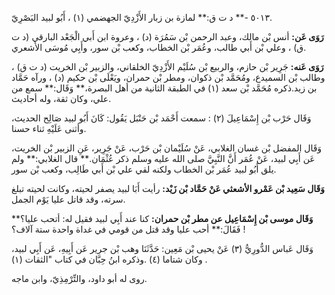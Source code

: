 ٥٠١٣ -** د ت ق:** لمازة بن زبار الأَزْدِيّ الجهضمي (١) ، أَبُو لبيد البَصْرِيّ.

**رَوَى عَن:** أنس بْن مالك، وعبد الرحمن بْن سَمُرَة (د) ، وعروة ابن أَبي الْجَعْد البارقي (د ت ق) ، وعلي بْن أَبي طالب، وعُمَر بْن الخطاب، وكعب بْن سور، وأَبِي مُوسَى الأشعري.

**رَوَى عَنه:** جَرِير بْن حازم، والربيع بْن سُلَيْم الأَزْدِيّ الخلقاني، والزبير بْن الخريت (د ت ق) ، وطالب بْن السميدع، ومُحَمَّد بْن ذكوان، ومطر بْن حمران، ويَعْلَى بْن حكيم (د) ، ورآه حَمَّاد بن زيد.ذكره مُحَمَّد بْن سعد (١) في الطبقة الثانية من أهل البصرة،** وَقَال:** سمع من علي، وكان ثقة، وله أحاديث.

وَقَال حَرْب بْن إِسْمَاعِيلَ (٢) : سمعت أَحْمَد بْن حَنْبَل يَقُول: كَانَ أَبُو لبيد صَالِح الحديث، وأثنى عَلَيْهِ ثناء حسنا.

وَقَال المفضل بْن غسان الغلابي، عَنْ سُلَيْمان بْن حَرْب، عَنْ جَرِير، عَنِ الزبير بْن الخريت، عَن أَبِي لبيد، عَنْ عُمَر أَنَّ النَّبِيَّ صلى الله عليه وسلم ذكر عُثْمَان.** قال الغلابي:** ولم يلق أَبُو لبيد عُمَر بْن الخطاب ولكنه لقي علي بْن أَبي طَالِب، وكعب بْن سور.

**وَقَال سَعِيد بْن عَمْرو الأشعثي عَنْ حَمَّاد بْن زَيْد:** رأيت أَبَا لبيد يصفر لحيته، وكانت لحيته تبلغ سرته، وقد قاتل عليا يَوْم الجمل.

**وَقَال موسى بْن إِسْمَاعِيل عن مطر بْن حمران:** كنا عند أَبِي لبيد فقيل له: أتحب عليا؟** فَقَالَ:** أحب عليا وقد قتل من قومي في غداة واحدة ستة آلاف؟ !

وَقَال عَباس الدُّورِيُّ (٣) عَنْ يحيى بْن مَعِين: حَدَّثَنَا وهب بْن جرير عَن أَبِيهِ، عَن أَبِي لبيد، وكان شتاما (٤) .وذكره ابنُ حِبَّان في كتاب "الثقات (١) .

روى له أبو داود، والتِّرْمِذِيّ، وابن ماجه.